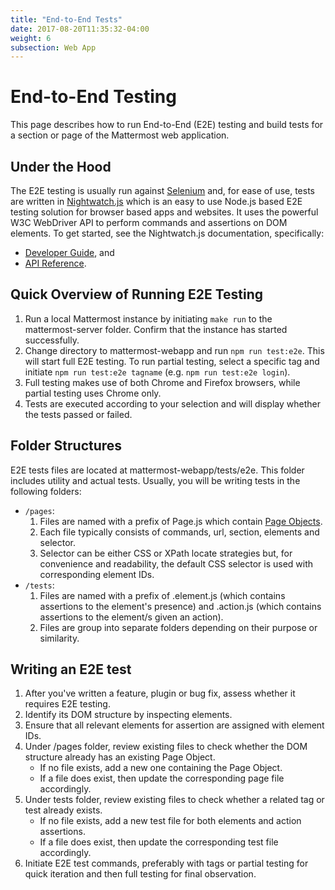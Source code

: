 ```yaml
---
title: "End-to-End Tests"
date: 2017-08-20T11:35:32-04:00
weight: 6 
subsection: Web App
---
```


# End-to-End Testing

This page describes how to run End-to-End (E2E) testing and build tests for a section or page of the Mattermost web application.

## Under the Hood

The E2E testing is usually run against [Selenium](http://www.seleniumhq.org/) and, for ease of use, tests are written in [Nightwatch.js](http://nightwatchjs.org/) which is an easy to use Node.js based E2E testing solution for browser based apps and websites. It uses the powerful W3C WebDriver API to perform commands and assertions on DOM elements. To get started, see the Nightwatch.js documentation, specifically:

  - [Developer Guide](http://nightwatchjs.org/guide//), and
  - [API Reference](http://nightwatchjs.org/api//).

## Quick Overview of Running E2E Testing

1.  Run a local Mattermost instance by initiating `make run` to the mattermost-server folder. Confirm that the instance has started successfully.
2.  Change directory to mattermost-webapp and run `npm run test:e2e`. This will start full E2E testing. To run partial testing, select a specific tag and initiate `npm run test:e2e tagname` (e.g. `npm run test:e2e login`).
3.  Full testing makes use of both Chrome and Firefox browsers, while partial testing uses Chrome only.
4.  Tests are executed according to your selection and will display whether the tests passed or failed.

## Folder Structures

E2E tests files are located at mattermost-webapp/tests/e2e. This folder
includes utility and actual tests. Usually, you will be writing tests in
the following folders:

- `/pages`:
    1.  Files are named with a prefix of Page.js which contain [Page Objects](https://martinfowler.com/bliki/PageObject.html).
    2.  Each file typically consists of commands, url, section, elements and selector.
    3.  Selector can be either CSS or XPath locate strategies but, for convenience and readability, the default CSS selector is used with corresponding element IDs.
- `/tests`:
    1.  Files are named with a prefix of .element.js (which contains assertions to the element's presence) and .action.js (which contains assertions to the element/s given an action).
    2.  Files are group into separate folders depending on their purpose or similarity.

## Writing an E2E test

1. After you've written a feature, plugin or bug fix, assess whether it requires E2E testing.
2. Identify its DOM structure by inspecting elements.
3. Ensure that all relevant elements for assertion are assigned with element IDs.
4. Under /pages folder, review existing files to check whether the DOM structure already has an existing Page Object.
    - If no file exists, add a new one containing the Page Object.
    - If a file does exist, then update the corresponding page file accordingly. 
5. Under tests folder, review existing files to check whether a related tag or test already exists.
    - If no file exists, add a new test file for both elements and action assertions. 
    - If a file does exist, then update the corresponding test file accordingly.
6. Initiate E2E test commands, preferably with tags or partial testing for quick iteration and then full testing for final observation.